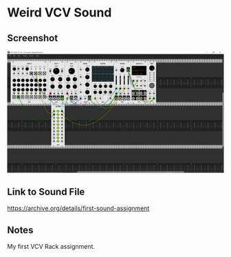 # Weird VCV Sound

## Screenshot

![Screenshot of VCV Rack Patch](screenshot.png)

## Link to Sound File

https://archive.org/details/first-sound-assignment

## Notes
My first VCV Rack assignment.
